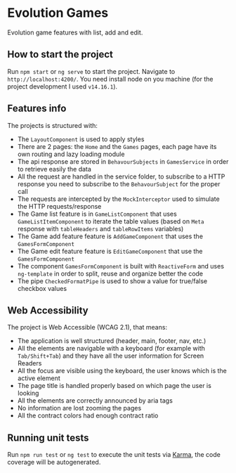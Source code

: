 # Evolution Games

Evolution game features with list, add and edit.

## How to start the project

Run `npm start` or `ng serve` to start the project. Navigate to `http://localhost:4200/`. You need install node on you machine (for the project development I used `v14.16.1`).

## Features info

The projects is structured with:

- The `LayoutComponent` is used to apply styles
- There are 2 pages: the `Home` and the `Games` pages, each page have its own routing and lazy loading module
- The api response are stored in `BehavourSubjects` in `GamesService` in order to retrieve easily the data
- All the request are handled in the service folder, to subscribe to a HTTP response you need to subscribe to the `BehavourSubject` for the proper call
- The requests are intercepted by the `MockInterceptor` used to simulate the HTTP requests/response
- The Game list feature is in `GameListComponent` that uses `GameListItemComponent` to iterate the table values (based on `Meta` response with `tableHeaders` and `tableRowItems` variables)
- The Game add feature feature is `AddGameComponent` that uses the `GamesFormComponent`
- The Game edit feature feature is `EditGameComponent` that use the `GamesFormComponent`
- The component `GamesFormComponent` is built with `ReactiveForm` and uses `ng-template` in order to split, reuse and organize better the code
- The pipe `CheckedFormatPipe` is used to show a value for true/false checkbox values

## Web Accessibility

The project is Web Accessible (WCAG 2.1), that means:

- The application is well structured (header, main, footer, nav, etc.)
- All the elements are navigable with a keyboard (for example with `Tab/Shift+Tab`) and they have all the user information for Screen Readers
- All the focus are visible using the keyboard, the user knows which is the active element
- The page title is handled properly based on which page the user is looking
- All the elements are correctly announced by aria tags
- No information are lost zooming the pages
- All the contract colors had enough contract ratio

## Running unit tests

Run `npm run test` or `ng test` to execute the unit tests via [Karma](https://karma-runner.github.io), the code coverage will be autogenerated.
